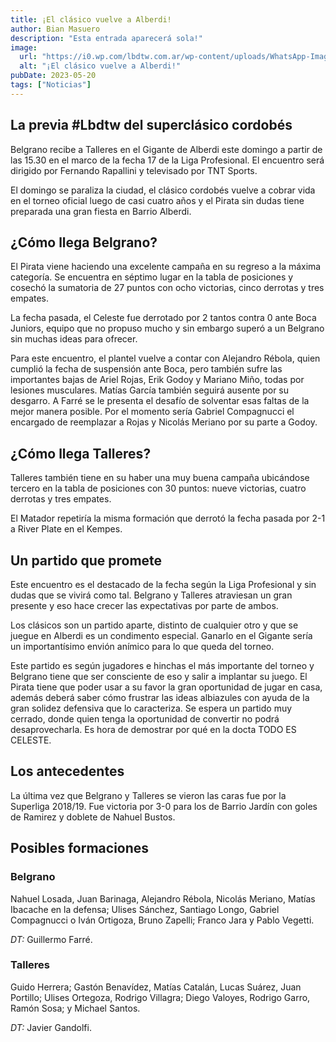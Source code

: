 ```yaml
---
title: ¡El clásico vuelve a Alberdi!
author: Bian Masuero
description: "Esta entrada aparecerá sola!"
image:
  url: "https://i0.wp.com/lbdtw.com.ar/wp-content/uploads/WhatsApp-Image-2023-05-20-at-12.49.30.jpeg?w=1023&ssl=1"
  alt: "¡El clásico vuelve a Alberdi!"
pubDate: 2023-05-20
tags: ["Noticias"]
---
```


## La previa #Lbdtw del superclásico cordobés

Belgrano recibe a Talleres en el Gigante de Alberdi este domingo a partir de las 15.30 en el marco de la fecha 17 de la Liga Profesional. El encuentro será dirigido por Fernando Rapallini y televisado por TNT Sports.

El domingo se paraliza la ciudad, el clásico cordobés vuelve a cobrar vida en el torneo oficial luego de casi cuatro años y el Pirata sin dudas tiene preparada una gran fiesta en Barrio Alberdi.

## ¿Cómo llega Belgrano?

El Pirata viene haciendo una excelente campaña en su regreso a la máxima categoría. Se encuentra en séptimo lugar en la tabla de posiciones y cosechó la sumatoria de 27 puntos con ocho victorias, cinco derrotas y tres empates.

La fecha pasada, el Celeste fue derrotado por 2 tantos contra 0 ante Boca Juniors, equipo que no propuso mucho y sin embargo superó a un Belgrano sin muchas ideas para ofrecer.

Para este encuentro, el plantel vuelve a contar con Alejandro Rébola, quien cumplió la fecha de suspensión ante Boca, pero también sufre las importantes bajas de Ariel Rojas, Erik Godoy y Mariano Miño, todas por lesiones musculares. Matías García también seguirá ausente por su desgarro. A Farré se le presenta el desafío de solventar esas faltas de la mejor manera posible. Por el momento sería Gabriel Compagnucci el encargado de reemplazar a Rojas y Nicolás Meriano por su parte a Godoy.

## ¿Cómo llega Talleres?

Talleres también tiene en su haber una muy buena campaña ubicándose tercero en la tabla de posiciones con 30 puntos: nueve victorias, cuatro derrotas y tres empates.

El Matador repetiría la misma formación que derrotó la fecha pasada por 2-1 a River Plate en el Kempes.

## Un partido que promete

Este encuentro es el destacado de la fecha según la Liga Profesional y sin dudas que se vivirá como tal. Belgrano y Talleres atraviesan un gran presente y eso hace crecer las expectativas por parte de ambos.

Los clásicos son un partido aparte, distinto de cualquier otro y que se juegue en Alberdi es un condimento especial. Ganarlo en el Gigante sería un importantísimo envión anímico para lo que queda del torneo.

Este partido es según jugadores e hinchas el más importante del torneo y Belgrano tiene que ser consciente de eso y salir a implantar su juego. El Pirata tiene que poder usar a su favor la gran oportunidad de jugar en casa, además deberá saber cómo frustrar las ideas albiazules con ayuda de la gran solidez defensiva que lo caracteriza. Se espera un partido muy cerrado, donde quien tenga la oportunidad de convertir no podrá desaprovecharla. Es hora de demostrar por qué en la docta TODO ES CELESTE.

## Los antecedentes

La última vez que Belgrano y Talleres se vieron las caras fue por la Superliga 2018/19. Fue victoria por 3-0 para los de Barrio Jardín con goles de Ramirez y doblete de Nahuel Bustos.

## Posibles formaciones

### Belgrano

Nahuel Losada, Juan Barinaga, Alejandro Rébola, Nicolás Meriano, Matías Ibacache en la defensa; Ulises Sánchez, Santiago Longo, Gabriel Compagnucci o Iván Ortigoza, Bruno Zapelli; Franco Jara y Pablo Vegetti.

*DT:* Guillermo Farré.

### Talleres

Guido Herrera; Gastón Benavídez, Matías Catalán, Lucas Suárez, Juan Portillo; Ulises Ortegoza, Rodrigo Villagra; Diego Valoyes, Rodrigo Garro, Ramón Sosa; y Michael Santos.

*DT:* Javier Gandolfi.